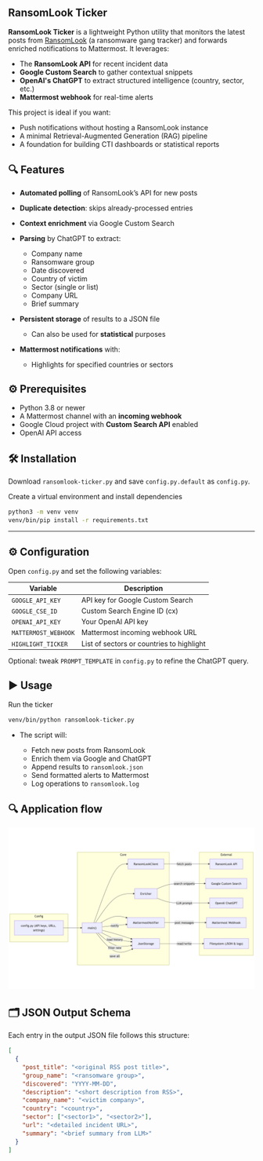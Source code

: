 ## RansomLook Ticker

**RansomLook Ticker** is a lightweight Python utility that monitors the latest posts from [RansomLook](https://www.ransomlook.io/) (a ransomware gang tracker) and forwards enriched notifications to Mattermost. It leverages:

* The **RansomLook API** for recent incident data
* **Google Custom Search** to gather contextual snippets
* **OpenAI's ChatGPT** to extract structured intelligence (country, sector, etc.)
* **Mattermost webhook** for real-time alerts

This project is ideal if you want:

* Push notifications without hosting a RansomLook instance
* A minimal Retrieval-Augmented Generation (RAG) pipeline
* A foundation for building CTI dashboards or statistical reports

## 🔍 Features

* **Automated polling** of RansomLook’s API for new posts
* **Duplicate detection**: skips already-processed entries
* **Context enrichment** via Google Custom Search
* **Parsing** by ChatGPT to extract:

  * Company name
  * Ransomware group
  * Date discovered
  * Country of victim
  * Sector (single or list)
  * Company URL
  * Brief summary
* **Persistent storage** of results to a JSON file
  * Can also be used for **statistical** purposes
* **Mattermost notifications** with:

  * Highlights for specified countries or sectors

## ⚙️ Prerequisites

* Python 3.8 or newer
* A Mattermost channel with an **incoming webhook**
* Google Cloud project with **Custom Search API** enabled
* OpenAI API access

## 🛠️ Installation

Download `ransomlook-ticker.py` and save `config.py.default` as `config.py`.

Create a virtual environment and install dependencies
```bash
python3 -m venv venv
venv/bin/pip install -r requirements.txt
```

---

## ⚙️ Configuration

Open `config.py` and set the following variables:

   | Variable                 | Description                                  |
   | ------------------------ | -------------------------------------------- |
   | `GOOGLE_API_KEY`         | API key for Google Custom Search             |
   | `GOOGLE_CSE_ID`          | Custom Search Engine ID (cx)                 |
   | `OPENAI_API_KEY`         | Your OpenAI API key                          |
   | `MATTERMOST_WEBHOOK`     | Mattermost incoming webhook URL              |
   | `HIGHLIGHT_TICKER`       | List of sectors or countries to highlight    |

Optional: tweak `PROMPT_TEMPLATE` in `config.py` to refine the ChatGPT query.

## ▶️ Usage

Run the ticker
```bash
venv/bin/python ransomlook-ticker.py
```

* The script will:

  * Fetch new posts from RansomLook
  * Enrich them via Google and ChatGPT
  * Append results to `ransomlook.json`
  * Send formatted alerts to Mattermost
  * Log operations to `ransomlook.log`

## 🔍 Application flow

![ransomlook-ticker.png](ransomlook-ticker.png)

## 🗂️ JSON Output Schema

Each entry in the output JSON file follows this structure:

```json
[
  {
    "post_title": "<original RSS post title>",
    "group_name": "<ransomware group>",
    "discovered": "YYYY-MM-DD",
    "description": "<short description from RSS>",
    "company_name": "<victim company>",
    "country": "<country>",
    "sector": ["<sector1>", "<sector2>"],
    "url": "<detailed incident URL>",
    "summary": "<brief summary from LLM>"
  }
]
```
